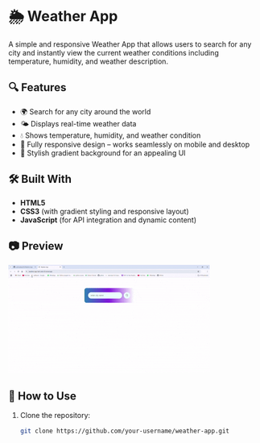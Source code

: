 # 🌦️ Weather App

A simple and responsive Weather App that allows users to search for any city and instantly view the current weather conditions including temperature, humidity, and weather description.

## 🔍 Features

- 🌍 Search for any city around the world  
- 🌤️ Displays real-time weather data  
- 💧 Shows temperature, humidity, and weather condition  
- 📱 Fully responsive design – works seamlessly on mobile and desktop  
- 🎨 Stylish gradient background for an appealing UI

## 🛠️ Built With

- **HTML5**  
- **CSS3** (with gradient styling and responsive layout)  
- **JavaScript** (for API integration and dynamic content)

## 📷 Preview

<img src="assets/weathergif.gif.gif">

## 🚀 How to Use

1. Clone the repository:
   ```bash
   git clone https://github.com/your-username/weather-app.git
